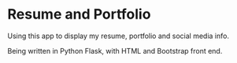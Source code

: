 # Resume and Portfolio

Using this app to display my resume, portfolio and social media info.

Being written in Python Flask, with HTML and Bootstrap front end. 
